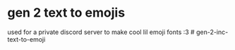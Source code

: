 # gen 2 text to emojis
used for a private discord server to make cool lil emoji fonts :3
#   g e n - 2 - i n c - t e x t - t o - e m o j i  
 